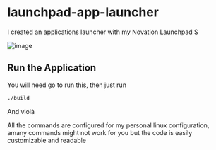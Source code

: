 # launchpad-app-launcher

I created an applications launcher with my Novation Launchpad S

![image](https://github.com/San7o/launchpad-app-launcher/assets/81651399/a48c857e-4c1a-448b-96a4-3ef03d189e07)


## Run the Application
You will need go to run this, then just run
```bash
./build
```
And violà

All the commands are configured for my personal linux configuration, amany commands might not work for you but the code is easily customizable and readable
